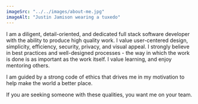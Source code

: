 ```yaml
---
imageSrc: "../../images/about-me.jpg"
imageAlt: "Justin Jamison wearing a tuxedo"
---
```

I am a diligent, detail-oriented, and dedicated full stack software developer with the ability to produce high quality work. I value user-centered design, simplicity, efficiency, security, privacy, and visual appeal. I strongly believe in best practices and well-designed processes - the way in which the work is done is as important as the work itself. I value learning, and enjoy mentoring others.

I am guided by a strong code of ethics that drives me in my motivation to help make the world a better place. 

If you are seeking someone with these qualities, you want me on your team.
